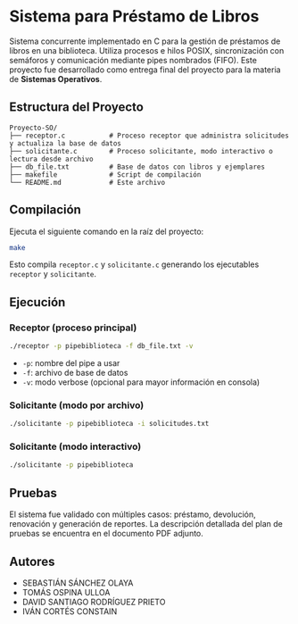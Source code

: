 #  Sistema para Préstamo de Libros

Sistema concurrente implementado en C para la gestión de préstamos de libros en una biblioteca. Utiliza procesos e hilos POSIX, sincronización con semáforos y comunicación mediante pipes nombrados (FIFO). Este proyecto fue desarrollado como entrega final del proyecto para la materia de **Sistemas Operativos**.

## Estructura del Proyecto

```
Proyecto-SO/
├── receptor.c           # Proceso receptor que administra solicitudes y actualiza la base de datos
├── solicitante.c        # Proceso solicitante, modo interactivo o lectura desde archivo
├── db_file.txt          # Base de datos con libros y ejemplares
├── makefile             # Script de compilación
└── README.md            # Este archivo
```

##  Compilación

Ejecuta el siguiente comando en la raíz del proyecto:

```bash
make
```

Esto compila `receptor.c` y `solicitante.c` generando los ejecutables `receptor` y `solicitante`.

## Ejecución

### Receptor (proceso principal)

```bash
./receptor -p pipebiblioteca -f db_file.txt -v
```

- `-p`: nombre del pipe a usar
- `-f`: archivo de base de datos
- `-v`: modo verbose (opcional para mayor información en consola)

### Solicitante (modo por archivo)

```bash
./solicitante -p pipebiblioteca -i solicitudes.txt
```

### Solicitante (modo interactivo)

```bash
./solicitante -p pipebiblioteca
```

##  Pruebas

El sistema fue validado con múltiples casos: préstamo, devolución, renovación y generación de reportes. La descripción detallada del plan de pruebas se encuentra en el documento PDF adjunto.


##  Autores

- SEBASTIÁN SÁNCHEZ OLAYA
- TOMÁS OSPINA ULLOA
- DAVID SANTIAGO RODRÍGUEZ PRIETO
- IVÁN CORTÉS CONSTAIN


